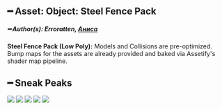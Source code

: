 ## ━ Asset: Object: Steel Fence Pack

##### ━ Author(s): Erroratten, [Аниса](https://github.com/Anisa-Nur)

**Steel Fence Pack (Low Poly):** Models and Collisions are pre-optimized. Bump maps for the assets are already provided and baked via Assetify's shader map pipeline.

## ━ Sneak Peaks

![](https://github.com/ov-sa/Assetify-Library/blob/marketplace/%5BObject-Pack%5D/Steel%20Fence%20Pack/.github/1.png?raw=true)
![](https://github.com/ov-sa/Assetify-Library/blob/marketplace/%5BObject-Pack%5D/Steel%20Fence%20Pack/.github/2.png?raw=true)
![](https://github.com/ov-sa/Assetify-Library/blob/marketplace/%5BObject-Pack%5D/Steel%20Fence%20Pack/.github/3.png?raw=true)
![](https://github.com/ov-sa/Assetify-Library/blob/marketplace/%5BObject-Pack%5D/Steel%20Fence%20Pack/.github/4.png?raw=true)
![](https://github.com/ov-sa/Assetify-Library/blob/marketplace/%5BObject-Pack%5D/Steel%20Fence%20Pack/.github/5.png?raw=true)
